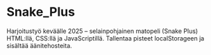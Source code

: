 # Snake_Plus
Harjoitustyö keväälle 2025 – selainpohjainen matopeli (Snake Plus) HTML:llä, CSS:llä ja JavaScriptillä. Tallentaa pisteet localStorageen ja sisältää äänitehosteita.
